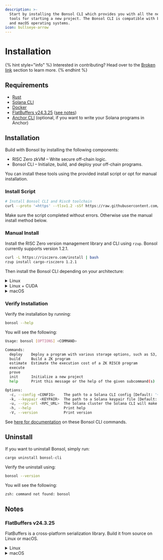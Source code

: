 ```yaml
---
description: >-
  Start by installing the Bonsol CLI which provides you with all the necessary
  tools for starting a new project. The Bonsol CLI is compatible with both Linux
  and macOS operating systems.
icon: bullseye-arrow
---
```


# Installation

{% hint style="info" %}
Interested in contributing? Head over to the [Broken link](broken-reference "mention") section to learn more.
{% endhint %}

## Requirements

* [Rust](https://solana.com/docs/intro/installation#install-rust)
* [Solana CLI](https://solana.com/docs/intro/installation#install-the-solana-cli)
* [Docker](https://docs.docker.com/engine/install/)
* [FlatBuffers v24.3.25](https://github.com/google/flatbuffers/tree/v24.3.25) ([see notes](installation.md#notes))
* [Anchor CLI](https://solana.com/docs/intro/installation#install-anchor-cli) (optional, if you want to write your Solana programs in Anchor)

## Installation

Build with Bonsol by installing the following components:

* RISC Zero zkVM – Write secure off-chain logic.
* Bonsol CLI – Initialize, build, and deploy your off-chain programs.

You can install these tools using the provided install script or opt for manual installation.

### Install Script

```bash
# Install Bonsol CLI and Risc0 toolchain
curl --proto '=https' --tlsv1.2 -sSf https://raw.githubusercontent.com/bonsol-collective/bonsol/refs/heads/main/bin/install.sh | sh
```

Make sure the script completed without errors. Otherwise use the manual install method below.

### Manual Install

Install the RISC Zero version management library and CLI using `rzup`. Bonsol currently supports version 1.2.1.

```bash
curl -L https://risczero.com/install | bash
rzup install cargo-risczero 1.2.1
```

Then install the Bonsol CLI depending on your architecture:

<details>

<summary>Linux</summary>

Install the Bonsol CLI on Linux **without** CUDA support:

```bash
echo "Installing without cuda support, proving will be slower"
cargo install bonsol-cli --git https://github.com/bonsol-collective/bonsol --locked
```

</details>

<details>

<summary>Linux + CUDA</summary>

Install the Bonsol CLI on Linux **with** CUDA support:

```bash
echo "Installing with cuda support"
cargo install bonsol-cli --git https://github.com/bonsol-collective/bonsol --features linux --locked
```

</details>

<details>

<summary>macOS</summary>

Install the Bonsol CLI on macOS:

```bash
echo "Installing on mac"
cargo install bonsol-cli --git https://github.com/bonsol-collective/bonsol --features mac --locked
```

</details>

### Verify Installation

Verify the installation by running:

```bash
bonsol --help
```

You will see the following:

```bash
Usage: bonsol [OPTIONS] <COMMAND>

Commands:
  deploy    Deploy a program with various storage options, such as S3, or manually with a URL
  build     Build a ZK program
  estimate  Estimate the execution cost of a ZK RISC0 program
  execute   
  prove     
  init      Initialize a new project
  help      Print this message or the help of the given subcommand(s)

Options:
  -c, --config <CONFIG>    The path to a Solana CLI config [Default: '~/.config/solana/cli/config.yml']
  -k, --keypair <KEYPAIR>  The path to a Solana keypair file [Default: '~/.config/solana/id.json']
  -u, --rpc-url <RPC_URL>  The Solana cluster the Solana CLI will make requests to
  -h, --help               Print help
  -V, --version            Print version
```

See [here for documentation](../cli-commands.md) on these Bonsol CLI commands.

## Uninstall

If you want to uninstall Bonsol, simply run:

```bash
cargo uninstall bonsol-cli
```

Verify the uninstall using:

```bash
bonsol --version
```

You will see the following:

```bash
zsh: command not found: bonsol
```

## Notes

### FlatBuffers v24.3.25

FlatBuffers is a cross-platform serialization library. Build it from source on Linux or macOS.

<details>

<summary>Linux</summary>

Ensure you have the build requirements.

```bash
# Update package lists
sudo apt update

# Install CMake
sudo apt install -y cmake

# Verify CMake installation
cmake --version   # Should show version 3.28.3 or later

# Install make
sudo apt install -y g++ make

# Verify make installation
make --version   # Should show version 3.81 or later
```

Build and install FlatBuffers v24.3.25:

```bash
# Create a temporary directory for building
cd /tmp

# Clone the FlatBuffers repository
git clone https://github.com/google/flatbuffers.git

# Enter the repository directory
cd flatbuffers

# Checkout the specific version
git checkout v24.3.25

# Build FlatBuffers
cmake -G "Unix Makefiles" -DCMAKE_BUILD_TYPE=Release
make -j$(nproc)

# Install flatc compiler
sudo mv flatc /usr/local/bin/

# Clean up
cd ..
rm -rf flatbuffers

# Verify the installation
flatc --version   # Should show version 24.3.25
```

</details>

<details>

<summary>macOS</summary>

Ensure you have the build requirements.

```bash
# Update package lists (macOS uses Homebrew instead of apt)
brew update

# Install CMake
brew install cmake

# Verify CMake installation
cmake --version   # Should show version 3.28.3 or later

# Install make (and g++ if needed)
brew install make gcc

# Verify make installation
make --version   # Should show version 3.81 or later
```

Build and install FlatBuffers v24.3.25:

```bash
# Create a temporary directory for building
cd /tmp

# Clone the FlatBuffers repository
git clone https://github.com/google/flatbuffers.git

# Enter the repository directory
cd flatbuffers

# Checkout the specific version
git checkout v24.3.25

# Build FlatBuffers
cmake -G "Unix Makefiles" -DCMAKE_BUILD_TYPE=Release
make

# Install flatc compiler
sudo mv flatc /usr/local/bin/

# Clean up
cd ..
rm -rf flatbuffers

# Verify the installation
flatc --version   # Should show version 24.3.25
```

</details>

